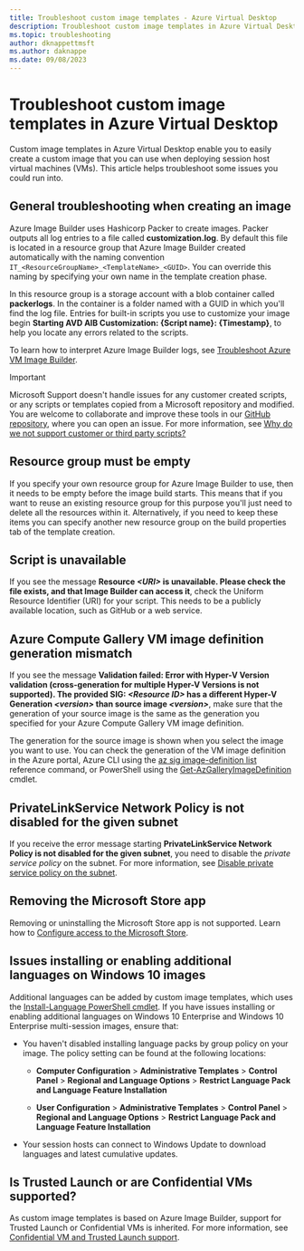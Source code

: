 ```yaml
---
title: Troubleshoot custom image templates - Azure Virtual Desktop
description: Troubleshoot custom image templates in Azure Virtual Desktop.
ms.topic: troubleshooting
author: dknappettmsft
ms.author: daknappe
ms.date: 09/08/2023
---
```


# Troubleshoot custom image templates in Azure Virtual Desktop

Custom image templates in Azure Virtual Desktop enable you to easily create a custom image that you can use when deploying session host virtual machines (VMs). This article helps troubleshoot some issues you could run into.

## General troubleshooting when creating an image

Azure Image Builder uses Hashicorp Packer to create images. Packer outputs all log entries to a file called **customization.log**. By default this file is located in a resource group that Azure Image Builder created automatically with the naming convention `IT_<ResourceGroupName>_<TemplateName>_<GUID>`. You can override this naming by specifying your own name in the template creation phase.

In this resource group is a storage account with a blob container called **packerlogs**. In the container is a folder named with a GUID in which you'll find the log file. 	Entries for built-in scripts you use to customize your image begin **Starting AVD AIB Customization: {Script name}: {Timestamp}**, to help you locate any errors related to the scripts.

To learn how to interpret Azure Image Builder logs, see [Troubleshoot Azure VM Image Builder](../virtual-machines/linux/image-builder-troubleshoot.md).

> [!IMPORTANT]
> Microsoft Support doesn't handle issues for any customer created scripts, or any scripts or templates copied from a Microsoft repository and modified. You are welcome to collaborate and improve these tools in our [GitHub repository](https://github.com/Azure/RDS-Templates/issues), where you can open an issue. For more information, see [Why do we not support customer or third party scripts?](https://techcommunity.microsoft.com/t5/ask-the-performance-team/help-my-powershell-script-isn-t-working-can-you-fix-it/ba-p/755797)

## Resource group must be empty

If you specify your own resource group for Azure Image Builder to use, then it needs to be empty before the image build starts. This means that if you want to reuse an existing resource group for this purpose you'll just need to delete all the resources within it. Alternatively, if you need to keep these items you can specify another new resource group on the build properties tab of the template creation.

## Script is unavailable

If you see the message **Resource *\<URI\>* is unavailable. Please check the file exists, and that Image Builder can access it**, check the Uniform Resource Identifier (URI) for your script. This needs to be a publicly available location, such as GitHub or a web service.

## Azure Compute Gallery VM image definition generation mismatch

If you see the message **Validation failed: Error with Hyper-V Version validation (cross-generation for multiple Hyper-V Versions is not supported). The provided SIG: *\<Resource ID\>* has a different Hyper-V Generation *\<version\>* than source image *\<version\>***, make sure that the generation of your source image is the same as the generation you specified for your Azure Compute Gallery VM image definition.

The generation for the source image is shown when you select the image you want to use. You can check the generation of the VM image definition in the Azure portal, Azure CLI using the [az sig image-definition list](/cli/azure/sig/image-definition#az-sig-image-definition-list) reference command, or PowerShell using the [Get-AzGalleryImageDefinition](/powershell/module/az.compute/get-azgalleryimagedefinition) cmdlet.

## PrivateLinkService Network Policy is not disabled for the given subnet

If you receive the error message starting **PrivateLinkService Network Policy is not disabled for the given subnet**, you need to disable the *private service policy* on the subnet. For more information, see [Disable private service policy on the subnet](../virtual-machines/windows/image-builder-vnet.md#disable-private-service-policy-on-the-subnet).

## Removing the Microsoft Store app 

Removing or uninstalling the Microsoft Store app is not supported. Learn how to [Configure access to the Microsoft Store](/windows/configuration/stop-employees-from-using-microsoft-store).

## Issues installing or enabling additional languages on Windows 10 images

Additional languages can be added by custom image templates, which uses the [Install-Language PowerShell cmdlet](/powershell/module/languagepackmanagement/install-language). If you have issues installing or enabling additional languages on Windows 10 Enterprise and Windows 10 Enterprise multi-session images, ensure that:

- You haven't disabled installing language packs by group policy on your image. The policy setting can be found at the following locations:

   - **Computer Configuration** > **Administrative Templates** > **Control Panel** > **Regional and Language Options** > **Restrict Language Pack and Language Feature Installation**

   - **User Configuration** > **Administrative Templates** > **Control Panel** > **Regional and Language Options** > **Restrict Language Pack and Language Feature Installation**

- Your session hosts can connect to Windows Update to download languages and latest cumulative updates. 

## Is Trusted Launch or are Confidential VMs supported?

As custom image templates is based on Azure Image Builder, support for Trusted Launch or Confidential VMs is inherited. For more information, see [Confidential VM and Trusted Launch support](../virtual-machines/image-builder-overview.md#confidential-vm-and-trusted-launch-support).
